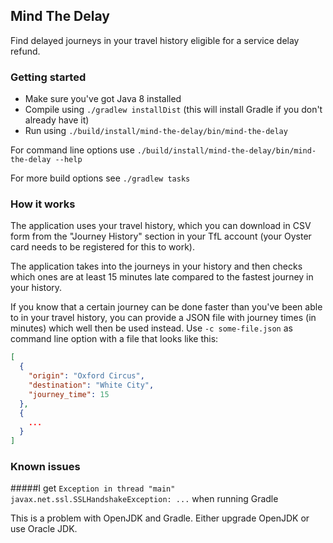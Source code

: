 ## Mind The Delay
Find delayed journeys in your travel history eligible for a service delay refund.

### Getting started

- Make sure you've got Java 8 installed
- Compile using `./gradlew installDist` (this will install Gradle if you don't already have it)
- Run using `./build/install/mind-the-delay/bin/mind-the-delay`

For command line options use `./build/install/mind-the-delay/bin/mind-the-delay --help`

For more build options see `./gradlew tasks`

### How it works

The application uses your travel history, which you can download in CSV form from the "Journey History" section 
in your TfL account (your Oyster card needs to be registered for this to work).

The application takes into the journeys in your history and then checks which ones are at least 15 minutes late 
compared to the fastest journey in your history.

If you know that a certain journey can be done faster than you've been able to in your travel history,
you can provide a JSON file with journey times (in minutes) which well then be used instead. Use `-c some-file.json` as
command line option with a file that looks like this:

```json
[
  {
    "origin": "Oxford Circus",
    "destination": "White City",
    "journey_time": 15
  },
  {
    ...
  }
]
```

### Known issues

#####I get `Exception in thread "main" javax.net.ssl.SSLHandshakeException: ...` when running Gradle

This is a problem with OpenJDK and Gradle. Either upgrade OpenJDK or use Oracle JDK.